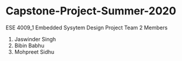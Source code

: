 # Capstone-Project-Summer-2020
ESE 4009_1  Embedded Sysytem Design Project
Team 2
Members
1. Jaswinder Singh
2. Bibin Babhu
3. Mohpreet Sidhu 
